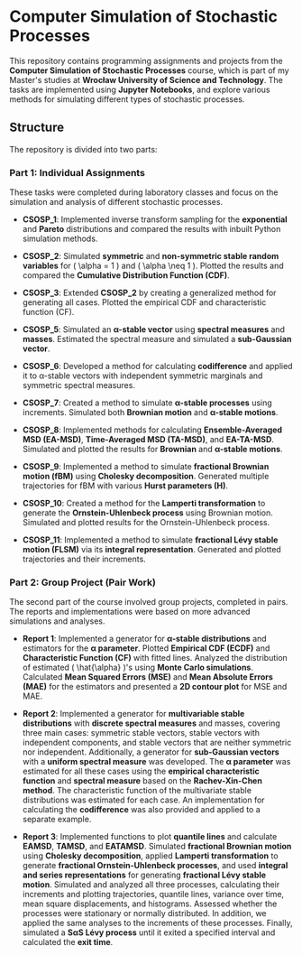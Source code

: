 # Computer Simulation of Stochastic Processes

This repository contains programming assignments and projects from the **Computer Simulation of Stochastic Processes** course, which is part of my Master's studies at **Wrocław University of Science and Technology**. The tasks are implemented using **Jupyter Notebooks**, and explore various methods for simulating different types of stochastic processes.

## Structure

The repository is divided into two parts:

### Part 1: Individual Assignments

These tasks were completed during laboratory classes and focus on the simulation and analysis of different stochastic processes.

- **CSOSP_1**: Implemented inverse transform sampling for the **exponential** and **Pareto** distributions and compared the results with inbuilt Python simulation methods.
  
- **CSOSP_2**: Simulated **symmetric** and **non-symmetric stable random variables** for \( \alpha = 1 \) and \( \alpha \neq 1 \). Plotted the results and compared the **Cumulative Distribution Function (CDF)**.

- **CSOSP_3**: Extended **CSOSP_2** by creating a generalized method for generating all cases. Plotted the empirical CDF and characteristic function (CF).

- **CSOSP_5**: Simulated an **α-stable vector** using **spectral measures** and **masses**. Estimated the spectral measure and simulated a **sub-Gaussian vector**.

- **CSOSP_6**: Developed a method for calculating **codifference** and applied it to α-stable vectors with independent symmetric marginals and symmetric spectral measures.

- **CSOSP_7**: Created a method to simulate **α-stable processes** using increments. Simulated both **Brownian motion** and **α-stable motions**.

- **CSOSP_8**: Implemented methods for calculating **Ensemble-Averaged MSD (EA-MSD)**, **Time-Averaged MSD (TA-MSD)**, and **EA-TA-MSD**. Simulated and plotted the results for **Brownian** and **α-stable motions**.

- **CSOSP_9**: Implemented a method to simulate **fractional Brownian motion (fBM)** using **Cholesky decomposition**. Generated multiple trajectories for fBM with various **Hurst parameters (H)**.

- **CSOSP_10**: Created a method for the **Lamperti transformation** to generate the **Ornstein-Uhlenbeck process** using Brownian motion. Simulated and plotted results for the Ornstein-Uhlenbeck process.

- **CSOSP_11**: Implemented a method to simulate **fractional Lévy stable motion (FLSM)** via its **integral representation**. Generated and plotted trajectories and their increments.

### Part 2: Group Project (Pair Work)

The second part of the course involved group projects, completed in pairs. The reports and implementations were based on more advanced simulations and analyses.

- **Report 1**: Implemented a generator for **α-stable distributions** and estimators for the **α parameter**. Plotted **Empirical CDF (ECDF)** and **Characteristic Function (CF)** with fitted lines. Analyzed the distribution of estimated \( \hat{\alpha} \)'s using **Monte Carlo simulations**. Calculated **Mean Squared Errors (MSE)** and **Mean Absolute Errors (MAE)** for the estimators and presented a **2D contour plot** for MSE and MAE.

- **Report 2**: Implemented a generator for **multivariable stable distributions** with **discrete spectral measures** and masses, covering three main cases: symmetric stable vectors, stable vectors with independent components, and stable vectors that are neither symmetric nor independent. Additionally, a generator for **sub-Gaussian vectors** with a **uniform spectral measure** was developed. The **α parameter** was estimated for all these cases using the **empirical characteristic function** and **spectral measure** based on the **Rachev-Xin-Chen method**. The characteristic function of the multivariate stable distributions was estimated for each case. An implementation for calculating the **codifference** was also provided and applied to a separate example.

- **Report 3**: Implemented functions to plot **quantile lines** and calculate **EAMSD**, **TAMSD**, and **EATAMSD**. Simulated **fractional Brownian motion** using **Cholesky decomposition**, applied **Lamperti transformation** to generate **fractional Ornstein-Uhlenbeck processes**, and used **integral and series representations** for generating **fractional Lévy stable motion**. Simulated and analyzed all three processes, calculating their increments and plotting trajectories, quantile lines, variance over time, mean square displacements, and histograms. Assessed whether the processes were stationary or normally distributed. In addition, we applied the same analyses to the increments of these processes. Finally, simulated a **SαS Lévy process** until it exited a specified interval and calculated the **exit time**.

